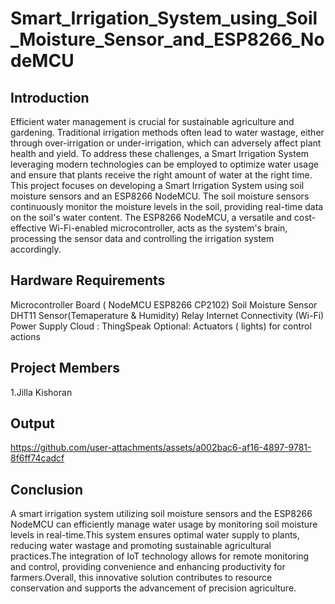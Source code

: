 # Smart_Irrigation_System_using_Soil_Moisture_Sensor_and_ESP8266_NodeMCU
## Introduction
Efficient water management is crucial for sustainable agriculture and gardening. Traditional irrigation methods often lead to water wastage, either through over-irrigation or under-irrigation, which can adversely affect plant health and yield. To address these challenges, a Smart Irrigation System leveraging modern technologies can be employed to optimize water usage and ensure that plants receive the right amount of water at the right time.
This project focuses on developing a Smart Irrigation System using soil moisture sensors and an ESP8266 NodeMCU. The soil moisture sensors continuously monitor the moisture levels in the soil, providing real-time data on the soil's water content. The ESP8266 NodeMCU, a versatile and cost-effective Wi-Fi-enabled microcontroller, acts as the system's brain, processing the sensor data and controlling the irrigation system accordingly.

## Hardware Requirements
Microcontroller Board ( NodeMCU ESP8266 CP2102)
Soil Moisture Sensor
DHT11 Sensor(Temaperature & Humidity)
Relay
Internet Connectivity (Wi-Fi)
Power Supply
Cloud  : ThingSpeak
Optional: Actuators ( lights) for control actions

## Project Members
1.Jilla Kishoran

## Output




https://github.com/user-attachments/assets/a002bac6-af16-4897-9781-8f6ff74cadcf




## Conclusion
A smart irrigation system utilizing soil moisture sensors and the ESP8266 NodeMCU can efficiently manage water usage by monitoring soil moisture levels in real-time.This system ensures optimal water supply to plants, reducing water wastage and promoting sustainable agricultural practices.The integration of IoT technology allows for remote monitoring and control, providing convenience and enhancing productivity for farmers.Overall, this innovative solution contributes to resource conservation and supports the advancement of precision agriculture.

